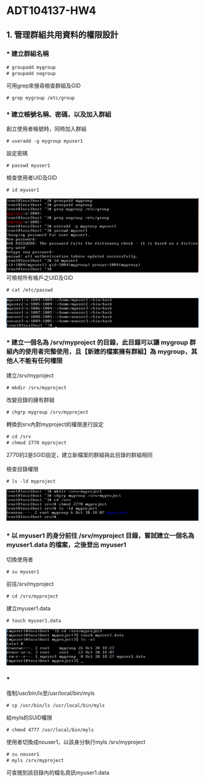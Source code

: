 # ADT104137-HW4
## 1. 管理群組共用資料的權限設計
### * 建立群組名稱
<pre><code># groupadd mygroup
# groupadd nogroup</code></pre>
可用grep來搜尋檢查群組及GID
<pre><code># grep mygroup /etc/group</code></pre>
### * 建立帳號名稱、密碼，以及加入群組
創立使用者帳號時，同時加入群組
<pre><code># useradd -g mygroup myuser1</code></pre>
設定密碼
<pre><code># passwd myuser1</code></pre>
檢查使用者UID及GID
<pre><code># id myuser1</code></pre>
![01](pic3/01.PNG)<br/>
可檢視所有帳戶之UID及GID
<pre><code># cat /etc/passwd</code></pre>
![02](pic3/02.PNG)
### * 建立一個名為 /srv/myproject 的目錄，此目錄可以讓 mygroup 群組內的使用者完整使用，且【新建的檔案擁有群組】為 mygroup，其他人不能有任何權限
建立/srv/myproject
<pre><code># mkdir /srv/myproject</code></pre>
改變目錄的擁有群組
<pre><code># chgrp mygroup /srv/myproject</code></pre>
轉換到srv內對myproject的權限進行設定
<pre><code># cd /srv
# chmod 2770 myproject</code></pre>
2770的2是SGID設定，建立新檔案的群組與此目錄的群組相同<br/>
<br/>
檢查目錄權限
<pre><code># ls -ld myproject</code></pre>
![03](pic3/03.PNG)
### * 以 myuser1 的身分前往 /srv/myproject 目錄，嘗試建立一個名為 myuser1.data 的檔案，之後登出 myuser1
切換使用者
<pre><code># su myuser1</code></pre>
前往/srv/myproject
<pre><code># cd /srv/myproject</code></pre>
建立myuser1.data
<pre><code># touch myuser1.data</code></pre>
![04](pic3/04.PNG)
### * 
復制/usr/bin/ls至/usr/local/bin/myls
<pre><code># cp /usr/bin/ls /usr/local/bin/myls</code></pre>
給myls的SUID權限
<pre><code># chmod 4777 /usr/local/bin/myls</code></pre>
使用者切換成nouser1，以該身分執行myls /srv/myproject
<pre><code># su nouser1
# myls /srv/myproject</code></pre>
可查閱到該目錄內的檔名資訊myuser1.data

